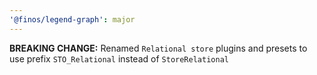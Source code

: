 ```yaml
---
'@finos/legend-graph': major
---
```


**BREAKING CHANGE:** Renamed `Relational store` plugins and presets to use prefix `STO_Relational` instead of `StoreRelational`
